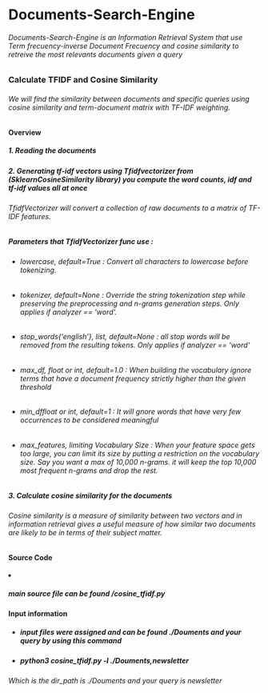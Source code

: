 <h1>Documents-Search-Engine</h1>
<h6>Documents-Search-Engine is an Information Retrieval System that use Term frecuency-inverse Document Frecuency and cosine similarity to retreive the most relevants documents given a query</h6>

<h3>Calculate TFIDF and Cosine Similarity</h3>

<h6>We will find the similarity between documents and specific queries using cosine similarity and term-document matrix with TF-IDF weighting.</h6>
<h4>Overview</h4>
<h5>1. Reading the documents</h5>
<h5>2. Generating tf-idf vectors using Tfidfvectorizer from (SklearnCosineSimilarity library) you compute the word counts, idf and tf-idf values all at once</h5>
<h6>TfidfVectorizer will convert a collection of raw documents to a matrix of TF-IDF features.</h6>
<h5>Parameters that TfidfVectorizer func use :</h5>

<ul>
    <li><h6> lowercase, default=True :
    Convert all characters to lowercase before tokenizing.</h6>
   </li>
    <li><h6> tokenizer, default=None :
    Override the string tokenization step while preserving the preprocessing and n-grams generation steps.
    Only applies if analyzer == 'word'.</h6>
   </li>
    <li> <h6>stop_words{‘english’}, list, default=None :
    all stop words will be removed from the resulting tokens. Only applies if analyzer == 'word'</h6>
   </li>
    <li> <h6>max_df, float or int, default=1.0 :
    When building the vocabulary ignore terms that have a document frequency strictly higher than the given           threshold</h6>
    </li>
    <li> <h6>min_dffloat or int, default=1 :
    It will gnore words that have very few occurrences to be considered meaningful</h6>
   </li>
    <li> <h6>max_features, limiting Vocabulary Size :
     When your feature space gets too large, you can limit its size by putting a restriction on the vocabulary          size. Say you want a max of 10,000 n-grams. it will keep the top 10,000 most frequent n-grams and      drop the rest.</h6>
   </li>  
</ul>

    
<h5>3. Calculate cosine similarity for the documents</h5>
<h6>Cosine similarity is a measure of similarity between two vectors and in information retrieval gives a useful measure of how similar two documents are likely to be in terms of their subject matter.</h6>

<h4>Source Code</h4>
<li><h5>main source file can be found /cosine_tfidf.py </h5></li>

<h4>Input information</h4>
<ul>
<li><h5> input files were assigned and can be found ./Douments  and your query by using this command</h5></li>
<li><h5> python3 cosine_tfidf.py -l ./Douments,newsletter </h5></li>
    </ul>
<h6> Which is the dir_path is ./Douments  and your query is newsletter </h6>


  
    
    
 
